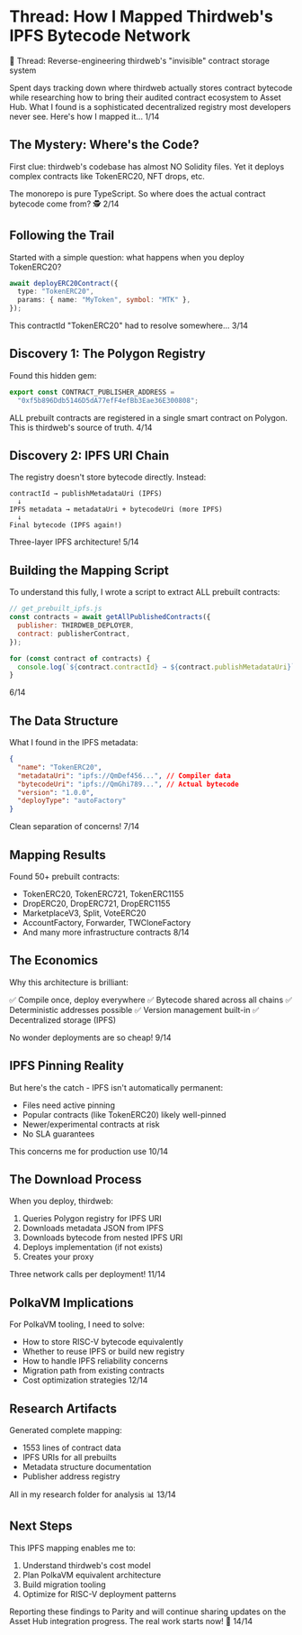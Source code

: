 # Thread: How I Mapped Thirdweb's IPFS Bytecode Network

🧵 Thread: Reverse-engineering thirdweb's "invisible" contract storage system

Spent days tracking down where thirdweb actually stores contract bytecode while researching how to bring their audited contract ecosystem to Asset Hub. What I found is a sophisticated decentralized registry most developers never see. Here's how I mapped it... 1/14

## The Mystery: Where's the Code?

First clue: thirdweb's codebase has almost NO Solidity files. Yet it deploys complex contracts like TokenERC20, NFT drops, etc.

The monorepo is pure TypeScript. So where does the actual contract bytecode come from? 🕵️ 2/14

## Following the Trail

Started with a simple question: what happens when you deploy TokenERC20?

```typescript
await deployERC20Contract({
  type: "TokenERC20",
  params: { name: "MyToken", symbol: "MTK" },
});
```

This contractId "TokenERC20" had to resolve somewhere... 3/14

## Discovery 1: The Polygon Registry

Found this hidden gem:

```typescript
export const CONTRACT_PUBLISHER_ADDRESS =
  "0xf5b896Ddb5146D5dA77efF4efBb3Eae36E300808";
```

ALL prebuilt contracts are registered in a single smart contract on Polygon. This is thirdweb's source of truth. 4/14

## Discovery 2: IPFS URI Chain

The registry doesn't store bytecode directly. Instead:

```
contractId → publishMetadataUri (IPFS)
  ↓
IPFS metadata → metadataUri + bytecodeUri (more IPFS)
  ↓
Final bytecode (IPFS again!)
```

Three-layer IPFS architecture! 5/14

## Building the Mapping Script

To understand this fully, I wrote a script to extract ALL prebuilt contracts:

```javascript
// get_prebuilt_ipfs.js
const contracts = await getAllPublishedContracts({
  publisher: THIRDWEB_DEPLOYER,
  contract: publisherContract,
});

for (const contract of contracts) {
  console.log(`${contract.contractId} → ${contract.publishMetadataUri}`);
}
```

6/14

## The Data Structure

What I found in the IPFS metadata:

```json
{
  "name": "TokenERC20",
  "metadataUri": "ipfs://QmDef456...", // Compiler data
  "bytecodeUri": "ipfs://QmGhi789...", // Actual bytecode
  "version": "1.0.0",
  "deployType": "autoFactory"
}
```

Clean separation of concerns! 7/14

## Mapping Results

Found 50+ prebuilt contracts:

- TokenERC20, TokenERC721, TokenERC1155
- DropERC20, DropERC721, DropERC1155
- MarketplaceV3, Split, VoteERC20
- AccountFactory, Forwarder, TWCloneFactory
- And many more infrastructure contracts 8/14

## The Economics

Why this architecture is brilliant:

✅ Compile once, deploy everywhere
✅ Bytecode shared across all chains
✅ Deterministic addresses possible
✅ Version management built-in
✅ Decentralized storage (IPFS)

No wonder deployments are so cheap! 9/14

## IPFS Pinning Reality

But here's the catch - IPFS isn't automatically permanent:

- Files need active pinning
- Popular contracts (like TokenERC20) likely well-pinned
- Newer/experimental contracts at risk
- No SLA guarantees

This concerns me for production use 10/14

## The Download Process

When you deploy, thirdweb:

1. Queries Polygon registry for IPFS URI
2. Downloads metadata JSON from IPFS
3. Downloads bytecode from nested IPFS URI
4. Deploys implementation (if not exists)
5. Creates your proxy

Three network calls per deployment! 11/14

## PolkaVM Implications

For PolkaVM tooling, I need to solve:

- How to store RISC-V bytecode equivalently
- Whether to reuse IPFS or build new registry
- How to handle IPFS reliability concerns
- Migration path from existing contracts
- Cost optimization strategies 12/14

## Research Artifacts

Generated complete mapping:

- 1553 lines of contract data
- IPFS URIs for all prebuilts
- Metadata structure documentation
- Publisher address registry

All in my research folder for analysis 📊 13/14

## Next Steps

This IPFS mapping enables me to:

1. Understand thirdweb's cost model
2. Plan PolkaVM equivalent architecture
3. Build migration tooling
4. Optimize for RISC-V deployment patterns

Reporting these findings to Parity and will continue sharing updates on the Asset Hub integration progress. The real work starts now! 🚀 14/14
